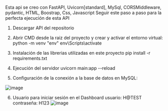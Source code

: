 Esta api se creo con FastAPI, Uvicorn[standard], MySql, CORSMiddleware, pydantic, HTML, Boostrap, Css, Javascript
Seguir este paso a paso para la perfecta ejecución de esta API
1. Descargar API del repositorio
   
2. Abrir CMD desde la raiz del proyecto y crear y activar el entorno virtual:
python -m venv "env"
env\Scripts\activate

3. Instalación de las librerias utilizadas en este proyecto
pip install -r requirements.txt

4. Ejecución del servidor
uvicorn main:app --reload
5. Configuración de la conexión a la base de datos en MySQL:
   
![image](https://github.com/user-attachments/assets/f08ad5c6-3c09-4a2f-9479-d168c210807d)
 

6.  Usuario para iniciar sesión en el Dashboard
usuario: H@TEST
contraseña: H123
![image](https://github.com/user-attachments/assets/986a56d8-e431-4417-b24f-63892cb85bb6)

